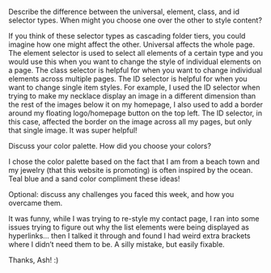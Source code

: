 Describe the difference between the universal, element, class, and id selector types. When might you choose one over the other to style content?

If you think of these selector types as cascading folder tiers, you could imagine how one might affect the other. Universal affects the whole page. The element selector is used to select all elements of a certain type and you would use this when you want to change the style of individual elements on a page. The class selector is helpful for when you want to change individual elements across multiple pages. The ID selector is helpful for when you want to change single item styles. For example, I used the ID selector when trying to make my necklace display an image in a different dimension than the rest of the images below it on my homepage, I also used to add a border around my floating logo/homepage button on the top left. The ID selector, in this case, affected the border on the image across all my pages, but only that single image. It was super helpful!

Discuss your color palette. How did you choose your colors?

I chose the color palette based on the fact that I am from a beach town and my jewelry (that this website is promoting) is often inspired by the ocean. Teal blue and a sand color compliment these ideas!

Optional: discuss any challenges you faced this week, and how you overcame them.

It was funny, while I was trying to re-style my contact page, I ran into some issues trying to figure out why the list elements were being displayed as hyperlinks... then I talked it through and found I had weird extra brackets where I didn’t need them to be. A silly mistake, but easily fixable.

Thanks, Ash! :)
